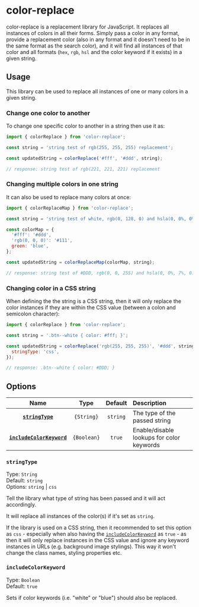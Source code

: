 # color-replace

color-replace is a replacement library for JavaScript. It replaces all instances of colors in all their forms. Simply pass a color in any format, provide a replacement color (also in any format and it doesn't need to be in the same format as the search color), and it will find all instances of that color and all formats (`hex`, `rgb`, `hsl` and the color keyword if it exists) in a given string.

## Usage

This library can be used to replace all instances of one or many colors in a given string.

### Change one color to another

To change one specific color to another in a string then use it as:

```javascript
import { colorReplace } from 'color-replace';

const string = 'string test of rgb(255, 255, 255) replacement';

const updatedString = colorReplace('#fff', '#ddd', string);

// response: string test of rgb(221, 221, 221) replacement
```

### Changing multiple colors in one string

It can also be used to replace many colors at once:

```javascript
import { colorReplaceMap } from 'color-replace';

const string = 'string test of white, rgb(0, 128, 0) and hsla(0, 0%, 0%, 0.3)';

const colorMap = {
  '#fff': '#ddd',
  'rgb(0, 0, 0)': '#111',
  green: 'blue',
};

const updatedString = colorReplaceMap(colorMap, string);

// response: string test of #DDD, rgb(0, 0, 255) and hsla(0, 0%, 7%, 0.3)
```

### Changing color in a CSS string

When defining the the string is a CSS string, then it will only replace the color instances if they are within the CSS value (between a colon and semicolon character):

```javascript
import { colorReplace } from 'color-replace';

const string = '.btn--white { color: #fff; }';

const updatedString = colorReplace('rgb(255, 255, 255)', '#ddd', string, {
  stringType: 'css',
});

// response: .btn--white { color: #DDD; }
```

## Options

| Name | Type | Default | Description |
| :----: | :----: | :-------: | :----------- |
| **[`stringType`](#stringType)** | `{String}` | `string` | The type of the passed string
| **[`includeColorKeyword`](#includeColorKeyword)** | `{Boolean}` | `true` | Enable/disable lookups for color keywords

### `stringType`

Type: `String`  
Default: `string`  
Options: `string` | `css`

Tell the library what type of string has been passed and it will act accordingly.

It will replace all instances of the color(s) if it's set as `string`.

If the library is used on a CSS string, then it recommended to set this option as `css` - especially when also having the [`includeColorKeyword`](#includeColorKeyword) as `true` - as then it will only replace instances in the CSS value and ignore any keyword instances in URLs (e.g. background image stylings). This way it won't change the class names, styling properties etc.

### `includeColorKeyword`

Type: `Boolean`  
Default: `true`

Sets if color keywords (i.e. "white" or "blue") should also be replaced.
